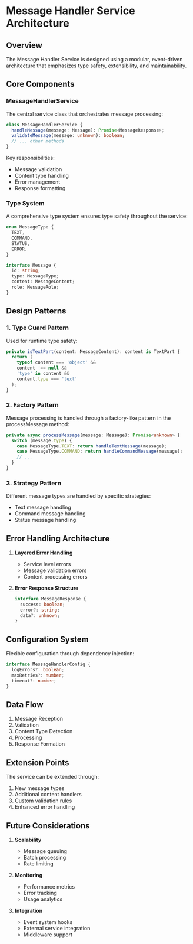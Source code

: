 # Message Handler Service Architecture

## Overview

The Message Handler Service is designed using a modular, event-driven architecture that emphasizes type safety, extensibility, and maintainability.

## Core Components

### MessageHandlerService

The central service class that orchestrates message processing:

```typescript
class MessageHandlerService {
  handleMessage(message: Message): Promise<MessageResponse>;
  validateMessage(message: unknown): boolean;
  // ... other methods
}
```

Key responsibilities:

- Message validation
- Content type handling
- Error management
- Response formatting

### Type System

A comprehensive type system ensures type safety throughout the service:

```typescript
enum MessageType {
  TEXT,
  COMMAND,
  STATUS,
  ERROR,
}

interface Message {
  id: string;
  type: MessageType;
  content: MessageContent;
  role: MessageRole;
}
```

## Design Patterns

### 1. Type Guard Pattern

Used for runtime type safety:

```typescript
private isTextPart(content: MessageContent): content is TextPart {
  return (
    typeof content === 'object' &&
    content !== null &&
    'type' in content &&
    content.type === 'text'
  );
}
```

### 2. Factory Pattern

Message processing is handled through a factory-like pattern in the processMessage method:

```typescript
private async processMessage(message: Message): Promise<unknown> {
  switch (message.type) {
    case MessageType.TEXT: return handleTextMessage(message);
    case MessageType.COMMAND: return handleCommandMessage(message);
    // ...
  }
}
```

### 3. Strategy Pattern

Different message types are handled by specific strategies:

- Text message handling
- Command message handling
- Status message handling

## Error Handling Architecture

1. **Layered Error Handling**
   - Service level errors
   - Message validation errors
   - Content processing errors

2. **Error Response Structure**
   ```typescript
   interface MessageResponse {
     success: boolean;
     error?: string;
     data?: unknown;
   }
   ```

## Configuration System

Flexible configuration through dependency injection:

```typescript
interface MessageHandlerConfig {
  logErrors?: boolean;
  maxRetries?: number;
  timeout?: number;
}
```

## Data Flow

1. Message Reception
2. Validation
3. Content Type Detection
4. Processing
5. Response Formation

## Extension Points

The service can be extended through:

1. New message types
2. Additional content handlers
3. Custom validation rules
4. Enhanced error handling

## Future Considerations

1. **Scalability**
   - Message queuing
   - Batch processing
   - Rate limiting

2. **Monitoring**
   - Performance metrics
   - Error tracking
   - Usage analytics

3. **Integration**
   - Event system hooks
   - External service integration
   - Middleware support
